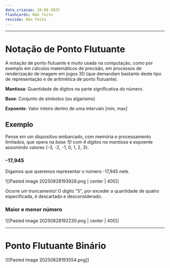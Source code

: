 ```yaml
---
data_criacao: 28-08-2025
flashcards: Não feito
revisão: Não feita
---
```


---

# Notação de Ponto Flutuante
A notação de ponto flutuante é muito usada na computação, como por exemplo em cálculos matemáticos de precisão, em processos de renderização de imagem em jogos 3D (que demandam bastante deste tipo de representação e de aritimética de ponto flutuante).

**Mantissa**:
	Quantidade de dígitos na parte significativa do número.

**Base**:
	Conjunto de símbolos (ou algarismo)

**Expoente**:
	Valor inteiro dentro de uma intervalo \[min, max]

## Exemplo
Pense em um dispositivo embarcado, com memória e processamento limitados, que opera na *base 10* com *4 dígitos na mantissa* e expoente assumindo valores {-3, -2, -1, 0, 1, 2, 3}. 

### -17,945
Digamos que queremos representar o número -17,945 nele.

![[Pasted image 20250828193928.png | center | 400]]

Ocorre um truncamento! O dígito "5", por exceder a quantidade de quatro especificada, é descartado e desconsiderado.

### Maior e menor número
![[Pasted image 20250828192230.png | center | 400]]

---
# Ponto Flutuante Binário

![[Pasted image 20250828193554.png]]